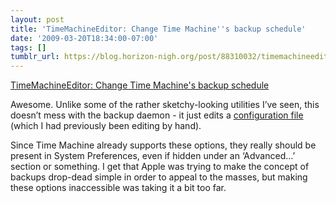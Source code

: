 ```yaml
---
layout: post
title: 'TimeMachineEditor: Change Time Machine''s backup schedule'
date: '2009-03-20T18:34:00-07:00'
tags: []
tumblr_url: https://blog.horizon-nigh.org/post/88310032/timemachineeditor-change-time-machines-backup
---
```

[TimeMachineEditor: Change Time Machine's backup schedule](http://timesoftware.free.fr/timemachineeditor/)  

Awesome. Unlike some of the rather sketchy-looking&nbsp;utilities&nbsp;I’ve seen, this doesn’t mess with the backup daemon - it just edits a [configuration file](http://arstechnica.com/apple/news/2009/03/set-your-own-backup-schedule-with-timemachineeditor.ars) (which I had previously been editing by hand).

Since Time Machine already supports these options, they really should be present in System Preferences, even if hidden under an ‘Advanced…’ section or something. I get that Apple was trying to make the concept of backups drop-dead simple in order to appeal to the masses, but making these options inaccessible was taking it a bit too far.

